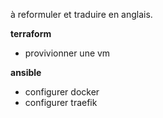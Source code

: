 à reformuler et traduire en anglais.

**terraform**
- provivionner une vm

**ansible**
- configurer docker
- configurer traefik